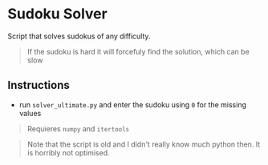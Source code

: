 # Sudoku Solver

Script that solves sudokus of any difficulty.
> If the sudoku is hard it will forcefuly find the solution, which can be slow

## Instructions
- run `solver_ultimate.py` and enter the sudoku using `0` for the missing values

> Requieres `numpy` and `itertools`

> Note that the script is old and I didn't really know much python then. It is horribly not optimised.

